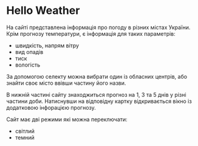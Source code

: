 # Hello Weather

На сайті представлена інформація про погоду в різних містах України. Крім прогнозу температури, є інформація для таких параметрів:

- швидкість, напрям вітру
- вид опадів
- тиск
- вологість

За допомогою селекту можна вибрати один із обласних центрів, або знайти своє місто ввівши частину його назви.

В нижній частині сайту знаходжиться прогноз на 1, 3 та 5 днів у різні частини доби. Натиснувши на відповідну картку
відкривається вікно із додатковою інфорацією прогнозу.

Сайт має дві режими які можна переключати:
- світлий
- темний
